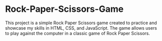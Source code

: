 # Rock-Paper-Scissors-Game

This project is a simple Rock Paper Scissors game created to practice and showcase my skills in HTML, CSS, and JavaScript. The game allows users to play against the computer in a classic game of Rock Paper Scissors.
